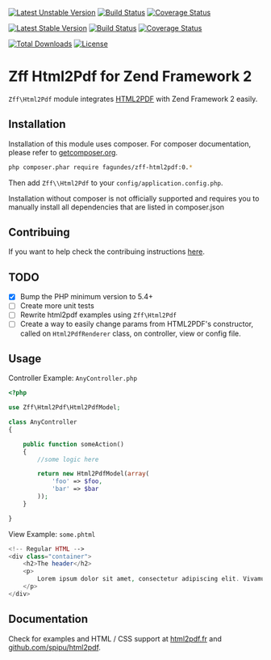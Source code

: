 [![Latest Unstable Version](https://img.shields.io/packagist/vpre/fagundes/zff-html2pdf.svg)](https://packagist.org/packages/fagundes/zff-html2pdf)
[![Build Status](https://travis-ci.org/fagundes/ZffHtml2pdf.svg?branch=develop)](https://travis-ci.org/fagundes/ZffHtml2pdf)
[![Coverage Status](https://coveralls.io/repos/fagundes/ZffHtml2pdf/badge.svg?branch=develop&service=github)](https://coveralls.io/github/fagundes/ZffHtml2pdf?branch=develop)

[![Latest Stable Version](https://img.shields.io/packagist/v/fagundes/zff-html2pdf.svg)](https://packagist.org/packages/fagundes/zff-html2pdf)
[![Build Status](https://travis-ci.org/fagundes/ZffHtml2pdf.svg?branch=0.2.0)](https://travis-ci.org/fagundes/ZffHtml2pdf)
[![Coverage Status](https://coveralls.io/repos/fagundes/ZffHtml2pdf/badge.svg?branch=0.2.0&service=github)](https://coveralls.io/github/fagundes/ZffHtml2pdf?branch=0.2.0   )

[![Total Downloads](https://poser.pugx.org/fagundes/zff-html2pdf/downloads)](https://packagist.org/packages/fagundes/zff-html2pdf) [![License](https://poser.pugx.org/fagundes/zff-html2pdf/license)](https://packagist.org/packages/fagundes/zff-html2pdf)

Zff Html2Pdf for Zend Framework 2
===================================

`Zff\Html2Pdf` module integrates [HTML2PDF](https://github.com/spipu/html2pdf) with Zend Framework 2 easily.

## Installation

Installation of this module uses composer. For composer documentation, please refer to
[getcomposer.org](http://getcomposer.org/).

```bash
php composer.phar require fagundes/zff-html2pdf:0.*
```

Then add `Zff\\Html2Pdf` to your `config/application.config.php`.

Installation without composer is not officially supported and requires you to manually install all dependencies that are listed in composer.json

## Contribuing

If you want to help check the contribuing instructions [here](CONTRIBUTING.md).

## TODO

- [x] Bump the PHP minimum version to 5.4+
- [ ] Create more unit tests
- [ ] Rewrite html2pdf examples using `Zff\Html2Pdf`
- [ ] Create a way to easily change params from HTML2PDF's constructor, called on `Html2PdfRenderer` class, on controller, view  or config file.

## Usage

Controller Example: `AnyController.php`

```php
<?php

use Zff\Html2Pdf\Html2PdfModel;

class AnyController
{

    public function someAction()
    {
        //some logic here

        return new Html2PdfModel(array(
            'foo' => $foo,
            'bar' => $bar
        ));
    }

}
```

View Example: `some.phtml`

```php
<!-- Regular HTML -->
<div class="container">
    <h2>The header</h2>
    <p>
        Lorem ipsum dolor sit amet, consectetur adipiscing elit. Vivamus eu metus sed lacus ultrices pharetra a vitae massa.
    </p>
</div>
```

## Documentation

Check for examples and HTML / CSS support at [html2pdf.fr](http://html2pdf.fr/) and [github.com/spipu/html2pdf](https://github.com/spipu/html2pdf).